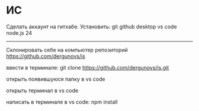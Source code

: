 # ИС

Сделать аккаунт на гитхабе.
Установить:
git
github desktop
vs code
node.js 24

---

Склонировать себе на компьютер репозиторий https://github.com/dergunovs/is

ввести в терминале:
git clone https://github.com/dergunovs/is.git

открыть появившуюся папку в vs code

открыть терминал в vs code

написать в терминале в vs code: npm install
